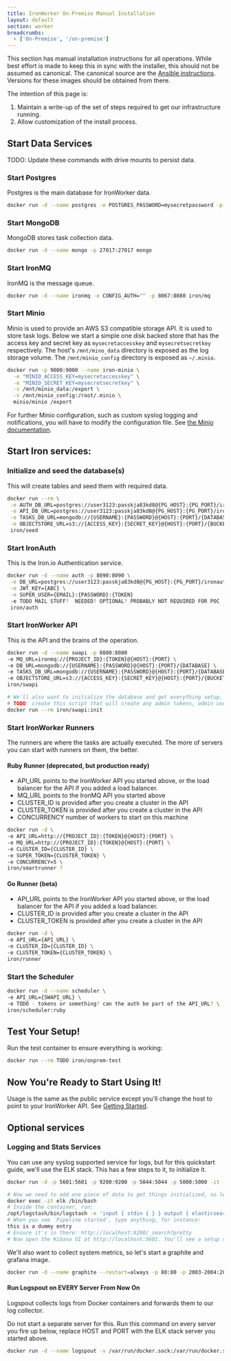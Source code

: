 ```yaml
---
title: IronWorker On-Premise Manual Installation
layout: default
section: worker
breadcrumbs:
  - ['On-Premise', '/on-premise']
---
```


This section has manual installation instructions for all operations. While best effort is made to keep this in sync with the installer, this should not be assumed as canonical. 
The canonical source are the [Ansible instructions](https://github.com/iron-io/on-premises/tree/installer-packaging/images/installer/ansible/roles). 
Versions for these images should be obtained from there. 

The intention of this page is:

1. Maintain a write-up of the set of steps required to get our infrastructure running.
2. Allow customization of the install process.
 
## Start Data Services

TODO: Update these commands with drive mounts to persist data. 

### Start Postgres

Postgres is the main database for IronWorker data. 

```sh
docker run -d --name postgres -e POSTGRES_PASSWORD=mysecretpassword -p 5432:5432  postgres
```

### Start MongoDB

MongoDB stores task collection data. 

```sh
docker run -d --name mongo -p 27017:27017 mongo
```

### Start IronMQ

IronMQ is the message queue. 

```sh
docker run -d --name ironmq -e CONFIG_AUTH="" -p 8067:8080 iron/mq
```

### Start Minio

Minio is used to provide an AWS S3 compatible storage API. It is used to store task logs. Below we start a simple one disk backed store that has the access key and secret key as `mysecretaccesskey` and `mysecretsecretkey` respectively. The host's `/mnt/mino_data` directory is exposed as the log storage volume. The `/mnt/minio_config` directory is exposed as `~/.minio`.

```sh
docker run -p 9000:9000 --name iron-minio \
  -e "MINIO_ACCESS_KEY=mysecretaccesskey" \
  -e "MINIO_SECRET_KEY=mysecretsecretkey" \
  -v /mnt/minio_data:/export \
  -v /mnt/minio_config:/root/.minio \
  minio/minio /export
```

For further Minio configuration, such as custom syslog logging and notifications, you will have to modify the configuration file. See [the Minio documentation](https://docs.minio.io/docs/minio-server-configuration-files-guide).

## Start Iron services:

### Initialize and seed the database(s)

This will create tables and seed them with required data. 

```sh
docker run --rm \
 -e AUTH_DB_URL=postgres://user3123:passkja83kd8@{PG_HOST}:{PG_PORT}/ironauth \
 -e API_DB_URL=postgres://user3123:passkja83kd8@{PG_HOST}:{PG_PORT}/ironauth \
 -e TASKS_DB_URL=mongodb://{USERNAME}:{PASSWORD}@{HOST}:{PORT}/{DATABASE} \
 -e OBJECTSTORE_URL=s3://{ACCESS_KEY}:{SECRET_KEY}@{HOST}:{PORT}/{BUCKET} \
 iron/seed
```

### Start IronAuth

This is the Iron.io Authentication service. 

```sh
docker run -d --name auth -p 8090:8090 \
 -e DB_URL=postgres://user3123:passkja83kd8@{PG_HOST}:{PG_PORT}/ironauth \
 -e JWT_KEY={ABC} \
 -e SUPER_USER={EMAIL}:{PASSWORD}:{TOKEN}
 -e TODO MAIL STUFF?  NEEDED? OPTIONAL? PROBABLY NOT REQUIRED FOR POC
 iron/auth
```

### Start IronWorker API

This is the API and the brains of the operation.

```sh
docker run -d --name swapi -p 8080:8080 
-e MQ_URL=ironmq://{PROJECT_ID}:{TOKEN}@{HOST}:{PORT} \
-e DB_URL=mongodb://{USERNAME}:{PASSWORD}@{HOST}:{PORT}/{DATABASE} \
-e TASKS_DB_URL=mongodb://{USERNAME}:{PASSWORD}@{HOST}:{PORT}/{DATABASE} \
-e OBJECTSTORE_URL=s3://{ACCESS_KEY}:{SECRET_KEY}@{HOST}:{PORT}/{BUCKET} \
iron/swapi

# We'll also want to initialize the database and get everything setup, run the following to set things up:
# TODO: create this script that will create any admin tokens, admin user, default cluster, etc
docker run --rm iron/swapi:init
```

### Start IronWorker Runners

The runners are where the tasks are actually executed. The more of servers you can start with runners on them, the better. 

#### Ruby Runner (deprecated, but production ready)

* API_URL points to the IronWorker API you started above, or the load balancer for the API if you added a load balancer. 
* MQ_URL points to the IronMQ API you started above
* CLUSTER_ID is provided after you create a cluster in the API
* CLUSTER_TOKEN is provided after you create a cluster in the API
* CONCURRENCY number of workers to start on this machine

```sh
docker run -d \
-e API_URL=http://{PROJECT_ID}:{TOKEN}@{HOST}:{PORT} \
-e MQ_URL=http://{PROJECT_ID}:{TOKEN}@{HOST}:{PORT} \
-e CLUSTER_ID={CLUSTER_ID} \
-e SUPER_TOKEN={CLUSTER_TOKEN} \
-e CONCURRENCY=5 \
iron/smartrunner ?
```

#### Go Runner (beta)

* API_URL points to the IronWorker API you started above, or the load balancer for the API if you added a load balancer. 
* CLUSTER_ID is provided after you create a cluster in the API
* CLUSTER_TOKEN is provided after you create a cluster in the API

```sh
docker run -d \
-e API_URL={API_URL} \
-e CLUSTER_ID={CLUSTER_ID} \
-e CLUSTER_TOKEN={CLUSTER_TOKEN} \
iron/runner
```

### Start the Scheduler

```sh
docker run -d --name scheduler \
-e API_URL={SWAPI_URL} \
-e TODO - tokens or something? can the auth be part of the API_URL? \
iron/scheduler:ruby
```

## Test Your Setup!

Run the test container to ensure everything is working:

```sh
docker run --rm TODO iron/onprem-test
```

## Now You're Ready to Start Using It!

Usage is the same as the public service except you'll change the host to point to your IronWorker API. See [Getting Started](doc:getting-started).

## Optional services

### Logging and Stats Services

You can use any syslog supported service for logs, but for this quickstart guide, we'll use the ELK stack. This has a few steps to it, to initialize it. 

```sh
docker run -d -p 5601:5601 -p 9200:9200 -p 5044:5044 -p 5000:5000 -it --name elk sebp/elk

# Now we need to add one piece of data to get things initialized, so let's enter our container:
docker exec -it elk /bin/bash
# Inside the container, run:
/opt/logstash/bin/logstash -e 'input { stdin { } } output { elasticsearch { hosts => ["localhost"] } }'
# When you see `Pipeline started`, type anything, for instance: 
this is a dummy entry
# Ensure it's in there: http://localhost:9200/_search?pretty
# Now open the Kibana UI at http://localhost:5601. You'll see a setup screen, just click the Create button.
```

We'll also want to collect system metrics, so let's start a graphite and grafana image. 

```sh
docker run -d --name graphite --restart=always -p 80:80 -p 2003-2004:2003-2004 -p 2023-2024:2023-2024 -p 8125:8125/udp -p 8126:8126 hopsoft/graphite-statsd
```

#### Run Logspout on EVERY Server From Now On

Logspout collects logs from Docker containers and forwards them to our log collector. 

Do not start a separate server for this. Run this command on every server you fire up below, replace HOST and PORT with the ELK stack server you started above. 

```sh
docker run -d --name logspout -v /var/run/docker.sock:/var/run/docker.sock gliderlabs/logspout syslog://{HOST}:{PORT}
```